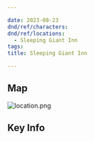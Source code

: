 ```yaml
---

date: 2023-08-23
dnd/ref/characters:
dnd/ref/locations:
  - Sleeping Giant Inn
tags:
title: Sleeping Giant Inn

---
```


## Map

![location.png](/images/dnd/location.png)

## Key Info

